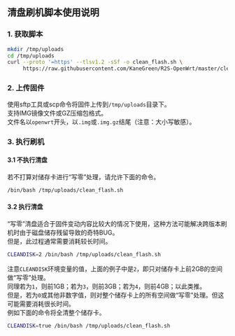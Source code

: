 ## 清盘刷机脚本使用说明
### 1. 获取脚本
```bash
mkdir /tmp/uploads
cd /tmp/uploads
curl --proto '=https' --tlsv1.2 -sSf -o clean_flash.sh \
     https://raw.githubusercontent.com/KaneGreen/R2S-OpenWrt/master/clean_flash.sh
```
### 2. 上传固件
使用sftp工具或scp命令将固件上传到`/tmp/uploads`目录下。  
支持IMG镜像文件或GZ压缩包格式。  
文件名以`openwrt`开头，以`.img`或`.img.gz`结尾（注意：大小写敏感）。
### 3. 执行刷机
#### 3.1 不执行清盘
若不打算对储存卡进行“写零”处理，请允许下面的命令。
```bash
/bin/bash /tmp/uploads/clean_flash.sh
```
#### 3.2 执行清盘
“写零”清盘适合于固件变动内容比较大的情况下使用，这种方法可能解决跨版本刷机时由于磁盘储存残留导致的奇特BUG。  
但是，此过程通常需要消耗较长时间。
```bash
CLEANDISK=2 /bin/bash /tmp/uploads/clean_flash.sh
```
注意`CLEANDISK`环境变量的值，上面的例子中是`2`，即只对储存卡上前2GB的空间做“写零”处理。  
同理若为`1`，则前1GB；若为`3`，则前3GB；若为`4`，则前4GB；以此类推。  
但是，若为`0`或其他非数字值，则对整个储存卡上的所有空间做“写零”处理。但这可能需要消耗很长时间。  
例如下面的命令将全清整个储存卡。
```bash
CLEANDISK=true /bin/bash /tmp/uploads/clean_flash.sh
```
